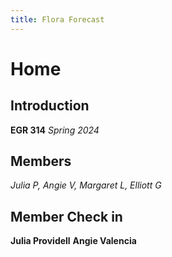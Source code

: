 ```yaml
---
title: Flora Forecast
---
```

# Home

## Introduction
**EGR 314**
_Spring 2024_

## Members
_Julia P, Angie V, Margaret L, Elliott G_

## Member Check in
**Julia Providell**
**Angie Valencia**


